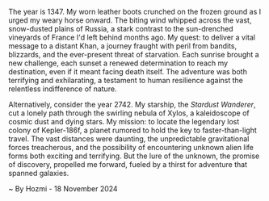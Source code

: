 
The year is 1347.  My worn leather boots crunched on the frozen ground as I urged my weary horse onward.  The biting wind whipped across the vast, snow-dusted plains of Russia, a stark contrast to the sun-drenched vineyards of France I'd left behind months ago.  My quest: to deliver a vital message to a distant Khan, a journey fraught with peril from bandits, blizzards, and the ever-present threat of starvation. Each sunrise brought a new challenge, each sunset a renewed determination to reach my destination, even if it meant facing death itself.  The adventure was both terrifying and exhilarating, a testament to human resilience against the relentless indifference of nature.

Alternatively, consider the year 2742.  My starship, the *Stardust Wanderer*, cut a lonely path through the swirling nebula of Xylos, a kaleidoscope of cosmic dust and dying stars.  My mission: to locate the legendary lost colony of Kepler-186f, a planet rumored to hold the key to faster-than-light travel.  The vast distances were daunting, the unpredictable gravitational forces treacherous, and the possibility of encountering unknown alien life forms both exciting and terrifying.  But the lure of the unknown, the promise of discovery, propelled me forward, fueled by a thirst for adventure that spanned galaxies.

~ By Hozmi - 18 November 2024
